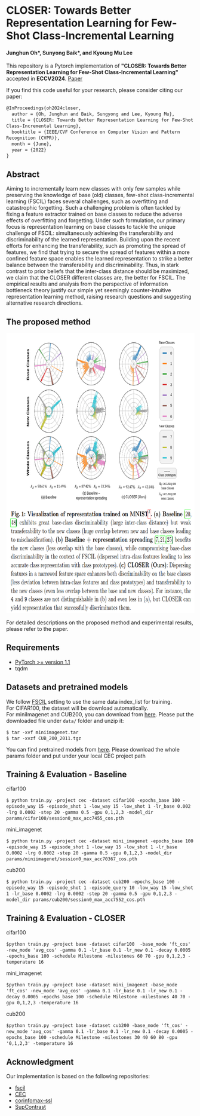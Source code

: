 # CLOSER: Towards Better Representation Learning for Few-Shot Class-Incremental Learning
#### Junghun Oh*, Sunyong Baik*, and Kyoung Mu Lee

This repository is a Pytorch implementation of **"CLOSER: Towards Better Representation Learning for Few-Shot Class-Incremental Learning"** accepted in **ECCV2024**.
[Paper]()

If you find this code useful for your research, please consider citing our paper:
```
@InProceedings{oh2024closer,
  author = {Oh, Junghun and Baik, Sungyong and Lee, Kyoung Mu},
  title = {CLOSER: Towards Better Representation Learning for Few-Shot Class-Incremental Learning},
  booktitle = {IEEE/CVF Conference on Computer Vision and Pattern Recognition (CVPR)},
  month = {June},
  year = {2022}
}
```

## Abstract
Aiming to incrementally learn new classes with only few samples while preserving the knowledge of base (old) classes, few-shot class-incremental learning (FSCIL) faces several challenges, such as overfitting and catastrophic forgetting. Such a challenging problem is often tackled by fixing a feature extractor trained on base classes to reduce the adverse effects of overfitting and forgetting. Under such formulation, our primary focus is representation learning on base classes to tackle the unique challenge of FSCIL: simultaneously achieving the transferability and discriminability of the learned representation. Building upon the recent efforts for enhancing the transferability, such as promoting the spread of features, we find that trying to secure the spread of features within a more confined feature space enables the learned representation to strike a better balance between the transferability and discriminability. Thus, in stark contrast to prior beliefs that the inter-class distance should be maximized, we claim that the CLOSER different classes are, the better for FSCIL. The empirical results and analysis from the perspective of information bottleneck theory justify our simple yet seemingly counter-intuitive representation learning method, raising research questions and suggesting alternative research directions.

## The proposed method

<img src='./images/Figure1.png' width='2000' height='750'>

For detailed descriptions on the proposed method and experimental results, please refer to the paper.

## Requirements
- [PyTorch >= version 1.1](https://pytorch.org)
- tqdm

## Datasets and pretrained models
We follow [FSCIL](https://github.com/xyutao/fscil) setting to use the same data index_list for training.  
For CIFAR100, the dataset will be download automatically.  
For miniImagenet and CUB200, you can download from [here](https://drive.google.com/drive/folders/11LxZCQj2FRCs0JTsf_dafvTHqFn2yGSN?usp=sharing). Please put the downloaded file under `data/` folder and unzip it:
    
    $ tar -xvf miniimagenet.tar 
    $ tar -xvzf CUB_200_2011.tgz

You can find pretrained models from [here](https://drive.google.com/drive/folders/1ZLQJYJ9IkXcVu7v525oCcJGE-zeJAGF_?usp=sharing). Please download the whole params folder and put under your local CEC project path

## Training & Evaluation - Baseline
cifar100

    $ python train.py -project cec -dataset cifar100 -epochs_base 100 -episode_way 15 -episode_shot 1 -low_way 15 -low_shot 1 -lr_base 0.002 -lrg 0.0002 -step 20 -gamma 0.5 -gpu 0,1,2,3 -model_dir params/cifar100/session0_max_acc7455_cos.pth

mini_imagenet

    $ python train.py -project cec -dataset mini_imagenet -epochs_base 100 -episode_way 15 -episode_shot 1 -low_way 15 -low_shot 1 -lr_base 0.0002 -lrg 0.0002 -step 20 -gamma 0.5 -gpu 0,1,2,3 -model_dir params/miniimagenet/session0_max_acc70367_cos.pth

cub200

    $ python train.py -project cec -dataset cub200 -epochs_base 100 -episode_way 15 -episode_shot 1 -episode_query 10 -low_way 15 -low_shot 1 -lr_base 0.0002 -lrg 0.0002 -step 20 -gamma 0.5 -gpu 0,1,2,3 -model_dir params/cub200/session0_max_acc7552_cos.pth

## Training & Evaluation - CLOSER
cifar100

    $python train.py -project base -dataset cifar100  -base_mode 'ft_cos' -new_mode 'avg_cos' -gamma 0.1 -lr_base 0.1 -lr_new 0.1 -decay 0.0005 -epochs_base 100 -schedule Milestone -milestones 60 70 -gpu 0,1,2,3 -temperature 16
    
mini_imagenet

    $python train.py -project base -dataset mini_imagenet -base_mode 'ft_cos' -new_mode 'avg_cos' -gamma 0.1 -lr_base 0.1 -lr_new 0.1 -decay 0.0005 -epochs_base 100 -schedule Milestone -milestones 40 70 -gpu 0,1,2,3 -temperature 16

cub200
    
    $python train.py -project base -dataset cub200 -base_mode 'ft_cos' -new_mode 'avg_cos' -gamma 0.1 -lr_base 0.1 -lr_new 0.1 -decay 0.0005 -epochs_base 100 -schedule Milestone -milestones 30 40 60 80 -gpu '0,1,2,3' -temperature 16

## Acknowledgment
Our implementation is based on the following repositories:
- [fscil](https://github.com/xyutao/fscil)
- [CEC](https://github.com/icoz69/CEC-CVPR2021)
- [corinfomax-ssl](https://github.com/serdarozsoy/corinfomax-ssl)
- [SupContrast](https://github.com/HobbitLong/SupContrast)

